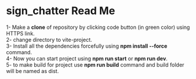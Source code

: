 # sign_chatter Read Me

1- Make a **clone** of repository by clicking code button (in green color) using HTTPS link.  
2- change directory to vite-project.  
3- Install all the dependencies forcefully using **npm install --force** command.  
4- Now you can start project using **npm run start** or **npm run dev**.  
5- to make build for project use **npm run build** command and build folder will be named as dist.  
